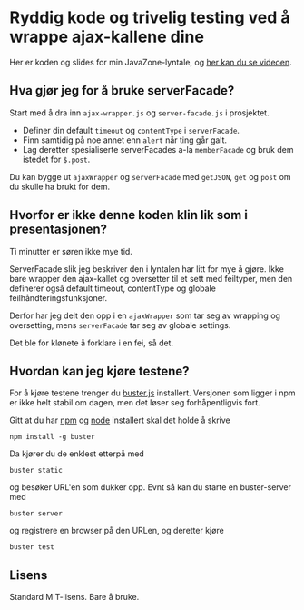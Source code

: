 Ryddig kode og trivelig testing ved å wrappe ajax-kallene dine
==============================================================
Her er koden og slides for min JavaZone-lyntale, og [her kan du se videoen](http://vimeo.com/28764670).

Hva gjør jeg for å bruke serverFacade?
--------------------------------------

Start med å dra inn `ajax-wrapper.js` og `server-facade.js` i prosjektet.

* Definer din default `timeout` og `contentType` i `serverFacade`.
* Finn samtidig på noe annet enn `alert` når ting går galt.
* Lag deretter spesialiserte serverFacades a-la `memberFacade` og bruk dem istedet for `$.post`.

Du kan bygge ut `ajaxWrapper` og `serverFacade` med `getJSON`, `get` og `post` om du
skulle ha brukt for dem.

Hvorfor er ikke denne koden klin lik som i presentasjonen?
----------------------------------------------------------

Ti minutter er søren ikke mye tid. 

ServerFacade slik jeg beskriver den i lyntalen har litt for mye å gjøre. Ikke bare
wrapper den ajax-kallet og oversetter til et sett med feiltyper, men den definerer også
default timeout, contentType og globale feilhåndteringsfunksjoner.

Derfor har jeg delt den opp i en `ajaxWrapper` som tar seg av wrapping og oversetting,
mens `serverFacade` tar seg av globale settings.

Det ble for klønete å forklare i en fei, så det.


Hvordan kan jeg kjøre testene?
------------------------------

For å kjøre testene trenger du [buster.js](http://busterjs.org) installert. Versjonen
som ligger i npm er ikke helt stabil om dagen, men det løser seg forhåpentligvis fort.

Gitt at du har [npm](http://npmjs.org) og [node](http://nodejs.org) installert skal
det holde å skrive

    npm install -g buster

Da kjører du de enklest etterpå med
  
    buster static
    
og besøker URL'en som dukker opp. Evnt så kan du starte en buster-server med

    buster server
    
og registrere en browser på den URLen, og deretter kjøre

    buster test

Lisens
------

Standard MIT-lisens. Bare å bruke.

